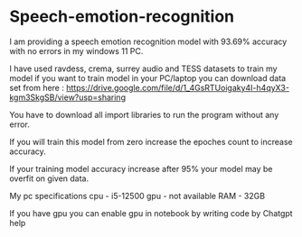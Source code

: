 # Speech-emotion-recognition

I am providing a speech emotion recognition model with 93.69% accuracy with no errors in my windows 11 PC.

I have used ravdess, crema, surrey audio and TESS datasets to train my model if you want to train model in your PC/laptop you can download data set from here : https://drive.google.com/file/d/1_4GsRTUoigaky4I-h4qyX3-kgm3SkgSB/view?usp=sharing

You have to download all import libraries to run the program without any error.

If you will train this model from zero increase the epoches count to increase accuracy.

If your training model accuracy increase after 95% your model may be overfit on given data.

My pc specifications 
cpu - i5-12500
gpu - not available 
RAM - 32GB

If you have gpu you can enable gpu in notebook by writing code by Chatgpt help

